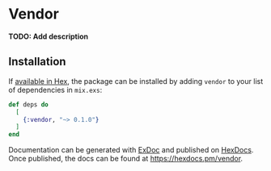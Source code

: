 # Vendor

**TODO: Add description**

## Installation

If [available in Hex](https://hex.pm/docs/publish), the package can be installed
by adding `vendor` to your list of dependencies in `mix.exs`:

```elixir
def deps do
  [
    {:vendor, "~> 0.1.0"}
  ]
end
```

Documentation can be generated with [ExDoc](https://github.com/elixir-lang/ex_doc)
and published on [HexDocs](https://hexdocs.pm). Once published, the docs can
be found at <https://hexdocs.pm/vendor>.

